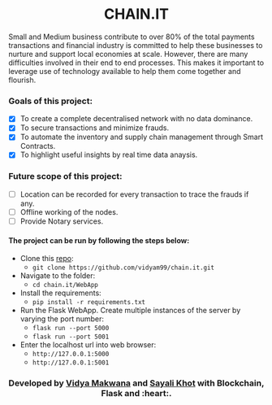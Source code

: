 
<h1 align="center">CHAIN.IT</h1>

Small and Medium business contribute to over 80% of the total payments transactions and financial industry is committed to help these businesses to nurture and support local economies at scale. However, there are many difficulties involved in their end to end processes. This makes it important to leverage use of technology available to help them come together and flourish.

### Goals of this project:

* [x] To create a complete decentralised network with no data dominance.
* [x] To secure transactions and minimize frauds.
* [x] To automate the inventory and supply chain management through Smart Contracts.
* [x] To highlight useful insights by real time data anaysis.

### Future scope of this project:

* [ ] Location can be recorded for every transaction to trace the frauds if any.
* [ ] Offline working of the nodes.
* [ ] Provide Notary services.

#### The project can be run by following the steps below:
* Clone this [repo](https://github.com/vidyam99/chain.it):
	* `git clone https://github.com/vidyam99/chain.it.git`
* Navigate to the folder:
  * `cd chain.it/WebApp`
* Install the requirements:
  * `pip install -r requirements.txt`
* Run the Flask WebApp. Create multiple instances of the server by varying the port number:
  * `flask run --port 5000`
  * `flask run --port 5001`
* Enter the localhost url into web browser:
  * `http://127.0.0.1:5000`
  * `http://127.0.0.1:5001`

<h3 align="center"><b>Developed by <a href="https://github.com/vidyam99">Vidya Makwana</a> and <a href="https://github.com/sayali-khot">Sayali Khot</a> with Blockchain, Flask and :heart:.</b></h1>
